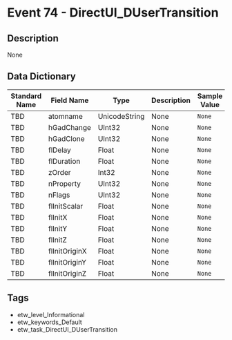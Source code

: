 # Event 74 - DirectUI_DUserTransition

## Description
None

## Data Dictionary
|Standard Name|Field Name|Type|Description|Sample Value|
|---|---|---|---|---|
|TBD|atomname|UnicodeString|None|`None`|
|TBD|hGadChange|UInt32|None|`None`|
|TBD|hGadClone|UInt32|None|`None`|
|TBD|flDelay|Float|None|`None`|
|TBD|flDuration|Float|None|`None`|
|TBD|zOrder|Int32|None|`None`|
|TBD|nProperty|UInt32|None|`None`|
|TBD|nFlags|UInt32|None|`None`|
|TBD|flInitScalar|Float|None|`None`|
|TBD|flInitX|Float|None|`None`|
|TBD|flInitY|Float|None|`None`|
|TBD|flInitZ|Float|None|`None`|
|TBD|flInitOriginX|Float|None|`None`|
|TBD|flInitOriginY|Float|None|`None`|
|TBD|flInitOriginZ|Float|None|`None`|

## Tags
* etw_level_Informational
* etw_keywords_Default
* etw_task_DirectUI_DUserTransition